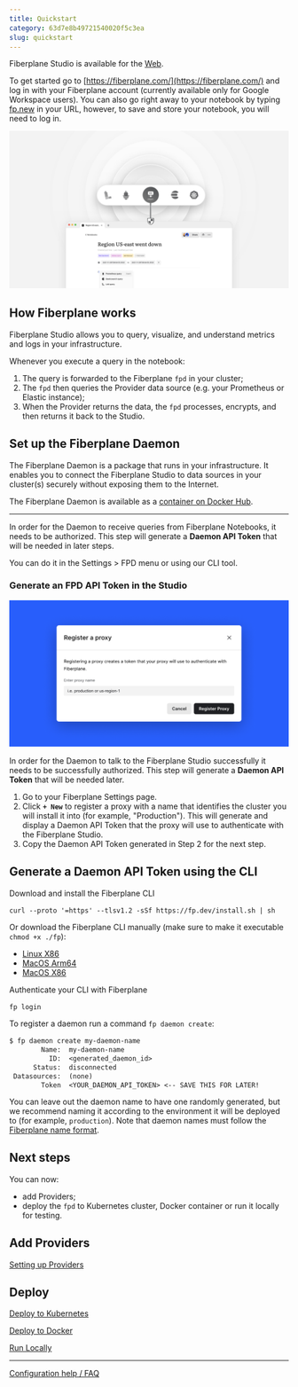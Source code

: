 ```yaml
---
title: Quickstart
category: 63d7e8b49721540020f5c3ea
slug: quickstart
---
```


Fiberplane Studio is available for the [Web](https://fiberplane.com/).

To get started go to [https://fiberplane.com/](https://fiberplane.com/) and log
in with your Fiberplane account (currently available only for Google Workspace
users). You can also go right away to your notebook by typing
[fp.new](https://fp.new/) in your URL, however, to save and store your notebook,
you will need to log in.

![How it works](/docs/fpd.png)

## How Fiberplane works

Fiberplane Studio allows you to query, visualize, and understand metrics and
logs in your infrastructure.

Whenever you execute a query in the notebook:

1. The query is forwarded to the Fiberplane `fpd` in your cluster;
2. The `fpd` then queries the Provider data source (e.g. your Prometheus or
	 Elastic instance);
3. When the Provider returns the data, the `fpd` processes, encrypts, and then
	 returns it back to the Studio.

## Set up the Fiberplane Daemon

The Fiberplane Daemon is a package that runs in your infrastructure. It enables
you to connect the Fiberplane Studio to data sources in your cluster(s) securely
without exposing them to the Internet.

The Fiberplane Daemon is available as a [container on Docker
Hub](https://hub.docker.com/r/fiberplane/fpd).

---

In order for the Daemon to receive queries from Fiberplane Notebooks, it needs
to be authorized. This step will generate a **Daemon API Token** that will be
needed in later steps.

You can do it in the Settings > FPD menu or using our CLI tool.

### Generate an FPD API Token in the Studio

![Register a proxy](/docs/quickstart/register_an_fpd.png)

In order for the Daemon to talk to the Fiberplane Studio successfully it needs
to be successfully authorized. This step will generate a **Daemon API Token**
that will be needed later.

1. Go to your Fiberplane Settings page.
2. Click **`+ New`** to register a proxy with a name that identifies the cluster
	 you will install it into (for example, "Production"). This will generate and
	 display a Daemon API Token that the proxy will use to authenticate with the
	 Fiberplane Studio.
3. Copy the Daemon API Token generated in Step 2 for the next step.

## Generate a Daemon API Token using the CLI

Download and install the Fiberplane CLI

```shell
curl --proto '=https' --tlsv1.2 -sSf https://fp.dev/install.sh | sh
```

Or download the Fiberplane CLI manually (make sure to make it executable 
`chmod +x ./fp`):

- [Linux X86](https://fp.dev/fp/latest/x86_64-unknown-linux-gnu/fp)
- [MacOS Arm64](https://fp.dev/fp/latest/aarch64-apple-darwin/fp)
- [MacOS X86](https://fp.dev/fp/latest/x86_64-apple-darwin/fp)

Authenticate your CLI with Fiberplane

```shell
fp login
```

To register a daemon run a command `fp daemon create`:

```shell
$ fp daemon create my-daemon-name
		Name:  my-daemon-name
          ID:  <generated_daemon_id>
      Status:  disconnected
 Datasources:  (none)
        Token  <YOUR_DAEMON_API_TOKEN> <-- SAVE THIS FOR LATER!
```

You can leave out the daemon name to have one randomly generated, but we
recommend naming it according to the environment it will be deployed to (for
example, `production`). Note that daemon names must follow the [Fiberplane name
format](doc:configuration-help-faq#resource-names).

## Next steps

You can now:

- add Providers;
- deploy the `fpd` to Kubernetes cluster, Docker container or run it locally for
	testing.

## Add Providers

[Setting up Providers](doc:setting-up-providers)

## Deploy

[Deploy to Kubernetes](doc:deploy-to-kubernetes)

[Deploy to Docker](doc:deploy-to-docker)

[Run Locally](doc:run-locally)

---

[Configuration help / FAQ](doc:configuration-help-faq)
